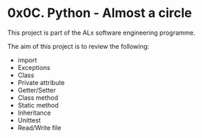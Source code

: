 # 0x0C. Python - Almost a circle

This project is part of the ALx software engineering programme.

The aim of this project is to review the following:
- import
- Exceptions
- Class
- Private attribute
- Getter/Setter
- Class method
- Static method
- Inheritance
- Unittest
- Read/Write file
